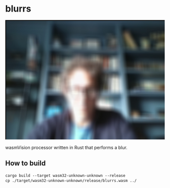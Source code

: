 # blurrs

![blur](../../images/blur-processor.png)

wasmVision processor written in Rust that performs a blur.

## How to build

```shell
cargo build --target wasm32-unknown-unknown --release
cp ./target/wasm32-unknown-unknown/release/blurrs.wasm ../
```
